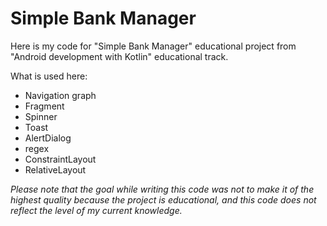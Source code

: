 # Simple Bank Manager
Here is my code for "Simple Bank Manager" educational project from "Android development with Kotlin" educational track.

What is used here:
- Navigation graph
- Fragment
- Spinner
- Toast
- AlertDialog
- regex
- ConstraintLayout
- RelativeLayout

*Please note that the goal while writing this code was not to make it of the highest quality because the project is educational, and this code does not reflect the level of my current knowledge.*
